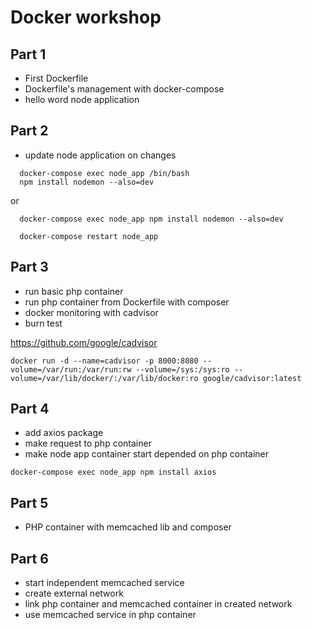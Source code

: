 # Docker workshop

## Part 1

* First Dockerfile
* Dockerfile's management with docker-compose
* hello word node application

## Part 2

* update node application on changes
 
```
  docker-compose exec node_app /bin/bash
  npm install nodemon --also=dev
```
or
```
  docker-compose exec node_app npm install nodemon --also=dev
```
```
  docker-compose restart node_app
```

## Part 3

* run basic php container
* run php container from Dockerfile with composer
* docker monitoring with cadvisor
* burn test

https://github.com/google/cadvisor
```
docker run -d --name=cadvisor -p 8000:8080 --volume=/var/run:/var/run:rw --volume=/sys:/sys:ro --volume=/var/lib/docker/:/var/lib/docker:ro google/cadvisor:latest
```

## Part 4

* add axios package
* make request to php container
* make node app container start depended on php container

```
docker-compose exec node_app npm install axios
```

## Part 5

* PHP container with memcached lib and composer


## Part 6

* start independent memcached service
* create external network
* link php container and memcached container in created network
* use memcached service in php container

